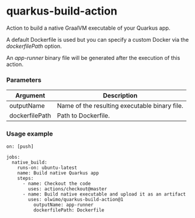 # quarkus-build-action

Action to build a native GraalVM executable of your Quarkus app.

A default Dockerfile is used but you can specify a custom Docker via the *dockerfilePath* option.

An *app-runner* binary file will be generated after the execution of this action.

### Parameters

| Argument | Description |
|--------|-------------|
| outputName | Name of the resulting executable binary file. |
| dockerfilePath | Path to Dockerfile. |

### Usage example

```
on: [push]

jobs:
  native_build:
    runs-on: ubuntu-latest
    name: Build native Quarkus app
    steps:
      - name: Checkout the code
        uses: actions/checkout@master
      - name: Build native executable and upload it as an artifact
        uses: olwimo/quarkus-build-action@1
          outputName: app-runner
          dockerfilePath: Dockerfile
```
